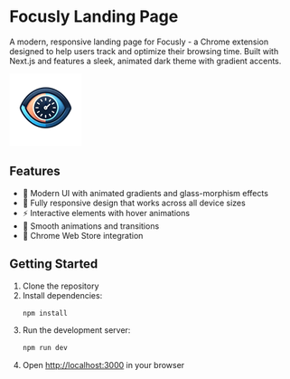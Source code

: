 # Focusly Landing Page

A modern, responsive landing page for Focusly - a Chrome extension designed to help users track and optimize their browsing time. Built with Next.js and features a sleek, animated dark theme with gradient accents.

![Focusly Logo](public/logo.png)

## Features

- 🎨 Modern UI with animated gradients and glass-morphism effects
- 📱 Fully responsive design that works across all device sizes
- ⚡ Interactive elements with hover animations
- 💫 Smooth animations and transitions
- 🔗 Chrome Web Store integration

## Getting Started

1. Clone the repository
2. Install dependencies:
   ```bash
   npm install
   ```
3. Run the development server:
   ```bash
   npm run dev
   ```
4. Open [http://localhost:3000](http://localhost:3000) in your browser
